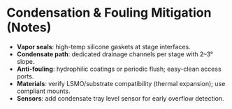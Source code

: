 # Condensation & Fouling Mitigation (Notes)
- **Vapor seals**: high-temp silicone gaskets at stage interfaces.
- **Condensate path**: dedicated drainage channels per stage with 2–3° slope.
- **Anti-fouling**: hydrophilic coatings or periodic flush; easy-clean access ports.
- **Materials**: verify LSMO/substrate compatibility (thermal expansion); use compliant mounts.
- **Sensors**: add condensate tray level sensor for early overflow detection.
